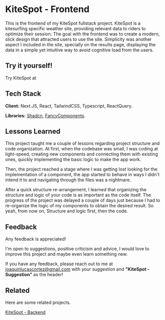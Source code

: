 
# KiteSpot - Frontend

This is the frontend of my KiteSpot fullstack project. KiteSpot is a kitesurfing specific weather site, providing relevant data to riders to optimize their session. The goal with the frontend was to create a modern, slick design that attracted users to use the site. Simplicity was another aspect I included in the site, specially on the results page, displaying the data in a simple yet intuitive way to avoid cognitive load from the users. 


## Try it yourself!

Try KiteSpot at 


## Tech Stack

**Client:** Next.JS, React, TailwindCSS, Typescript, ReactQuery.

**Libraries:** [Shadcn](https://ui.shadcn.com/), [FancyComponents](https://www.fancycomponents.dev/).



## Lessons Learned

This project taught me a couple of lessons regarding project structure and code organization. At first, when the codebase was small, I was coding at light-speed, creating new components and connecting them with existing ones, quickly implementing the basic logic to make the app work.

Then, the project reached a stage where I was getting lost looking for the implementation of a component, the app started to behave in ways I didn't intend it to and navigating through the files was a nightmare.

After a quick structure re-arrangement, I learned that organizing the structure and logic of your code is as important as the code itself. The progress of the project was delayed a couple of days just because I had to re-organize the logic of my components to obtain the desired result. So yeah, from now on, Structure and logic first, then the code.


## Feedback
Any feedback is appreciated!

I'm open to suggestions, positive criticism and advice, I would love to improve this project and maybe even learn something new.

If you have any feedback, please reach out to me at joaquinlucascortez@gmail.com with your suggestion and **"KiteSpot - Suggestion"** as the header!


## Related

Here are some related projects.

[KiteSpot - Backend](https://github.com/JoaquinCortezHub/kitespot-backend)
